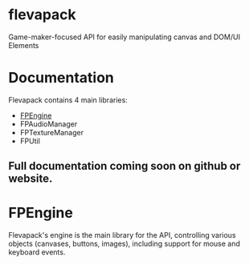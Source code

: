 # flevapack
Game-maker-focused API for easily manipulating canvas and DOM/UI Elements

# Documentation
Flevapack contains 4 main libraries:
- [FPEngine](#FPEngine)
- FPAudioManager
- FPTextureManager
- FPUtil

## Full documentation coming soon on github or website.

# FPEngine
Flevapack's engine is the main library for the API, controlling various objects (canvases, buttons, images), including support for mouse and keyboard events.
